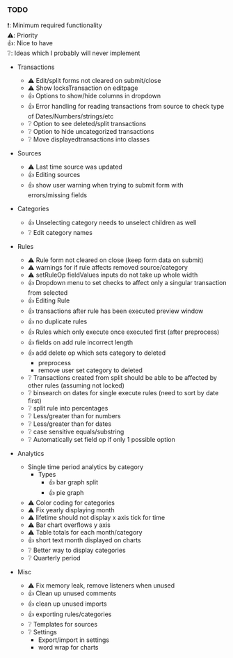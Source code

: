 ### TODO
❗: Minimum required functionality  
⚠️: Priority  
👍: Nice to have  
❔: Ideas which I probably will never implement


- Transactions
    - ⚠️ Edit/split forms not cleared on submit/close
    - ⚠️ Show locksTransaction on editpage
    - 👍 Options to show/hide columns in dropdown
    - 👍 Error handling for reading transactions from source to check type of Dates/Numbers/strings/etc
    - ❔ Option to see deleted/split transactions
    - ❔ Option to hide uncategorized transactions
    - ❔ Move displayedtransactions into classes

- Sources
    - ⚠️ Last time source was updated
    - 👍 Editing sources
    - 👍 show user warning when trying to submit form with errors/missing fields

- Categories
    - 👍 Unselecting category needs to unselect children as well
    - ❔ Edit category names

- Rules
    - ⚠️ Rule form not cleared on close (keep form data on submit)
    - ⚠️ warnings for if rule affects removed source/category
    - ⚠️ setRuleOp fieldValues inputs do not take up whole width
    - 👍 Dropdown menu to set checks to affect only a singular transaction from selected
    - 👍 Editing Rule
    - 👍 transactions after rule has been executed preview window
    - 👍 no duplicate rules
    - 👍 Rules which only execute once executed first (after preprocess)
    - 👍 fields on add rule incorrect length
    - 👍 add delete op which sets category to deleted
        - preprocess
        - remove user set category to deleted
    - ❔ Transactions created from split should be able to be affected by other rules (assuming not locked)
    - ❔ binsearch on dates for single execute rules (need to sort by date first)
    - ❔ split rule into percentages
    - ❔ Less/greater than for numbers
    - ❔ Less/greater than for dates
    - ❔ case sensitive equals/substring
    - ❔ Automatically set field op if only 1 possible option

- Analytics
    - Single time period analytics by category
        - Types
            - 👍 bar graph split
            - 👍 pie graph
    - ⚠️ Color coding for categories
    - ⚠️ Fix yearly displaying month
    - ⚠️ lifetime should not display x axis tick for time
    - ⚠️ Bar chart overflows y axis
    - ⚠️ Table totals for each month/category
    - 👍 short text month displayed on charts
    - ❔ Better way to display categories
    - ❔ Quarterly period

- Misc
    - ⚠️ Fix memory leak, remove listeners when unused
    - 👍 Clean up unused comments
    - 👍 clean up unused imports
    - 👍 exporting rules/categories
    - ❔ Templates for sources
    - ❔ Settings
        - Export/import in settings
        - word wrap for charts